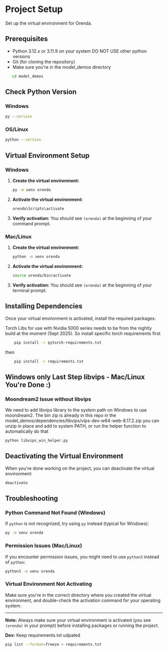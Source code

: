 # Project Setup

Set up the virtual environment for Orenda.

## Prerequisites

- Python 3.12.x or 3.11.9 on your system DO NOT USE other python versions
- Git (for cloning the repository)
- Make sure you're in the model_demos directory
```cmd
   cd model_demos
```
## Check Python Version
### Windows
   ```cmd
   py --version
   ```
### OS/Linux
   ```cmd
   python --version
   ```

## Virtual Environment Setup

### Windows

1. **Create the virtual environment:**
   ```cmd
   py -m venv orenda
   ```

2. **Activate the virtual environment:**
   ```cmd
   orenda\Scripts\activate
   ```

3. **Verify activation:**
   You should see `(orenda)` at the beginning of your command prompt.

### Mac/Linux

1. **Create the virtual environment:**
   ```bash
   python -m venv orenda
   ```

2. **Activate the virtual environment:**
   ```bash
   source orenda/bin/activate
   ```

3. **Verify activation:**
   You should see `(orenda)` at the beginning of your terminal prompt.

## Installing Dependencies
Once your virtual environment is activated, install the required packages:

Torch Libs for use with Nvidia 5000 series needs to be from the nightly build at the moment (Sept 2025). So install specific torch requirements first

```bash
    pip install -r pytorch-requirements.txt
```

then

```bash
    pip install -r requirements.txt
```
## Windows only Last Step libvips - Mac/Linux You're Done :)
### Moondream2 Issue without libvips
We need to add libvips library to the system path on Windows to use moondream2.  The bin zip is already in this repo in the model_demos/dependencies/libvips/vips-dev-w64-web-8.17.2.zip you can unzip in place and add to system PATH, or run the helper function to automatically do that
```bash
python libvips_win_helper.py
```

## Deactivating the Virtual Environment

When you're done working on the project, you can deactivate the virtual environment:

```bash
deactivate
```

## Troubleshooting

### Python Command Not Found (Windows)
If `python` is not recognized, try using `py` instead (typical for Windows):
```cmd
py -m venv orenda
```

### Permission Issues (Mac/Linux)
If you encounter permission issues, you might need to use `python3` instead of `python`:
```bash
python3 -m venv orenda
```

### Virtual Environment Not Activating
Make sure you're in the correct directory where you created the virtual environment, and double-check the activation command for your operating system.

---

**Note:** Always make sure your virtual environment is activated (you see `(orenda)` in your prompt) before installing packages or running the project.

**Dev:** Keep requirements.txt udpated
```bash 
pip list --format=freeze > requirements.txt
```